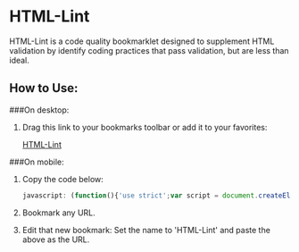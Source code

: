 HTML-Lint
=========

HTML-Lint is a code quality bookmarklet designed to supplement HTML validation by identify coding practices that pass validation, but are less than ideal.


How to Use:
-----------

###On desktop:

1.	Drag this link to your bookmarks toolbar or add it to your favorites:

	<a href="javascript:(function(){'use strict';var script=document.createElement('script');script.src='https://raw.github.com/curtisj44/HTML-Lint/master/html-lint.js';script.id='html-lint-js';document.body.appendChild(script);}());">HTML-Lint</a>


###On mobile:

1.	Copy the code below:

	```javascript
	javascript: (function(){'use strict';var script = document.createElement('script');script.src = 'https://raw.github.com/curtisj44/HTML-Lint/master/html-lint.js';script.id = 'html-lint-js';document.body.appendChild(script);}());
	```

2.	Bookmark any URL.

3.	Edit that new bookmark: Set the name to 'HTML-Lint' and paste the above as the URL.



<!--
What it tests:
--------------

Coming soon...

-->